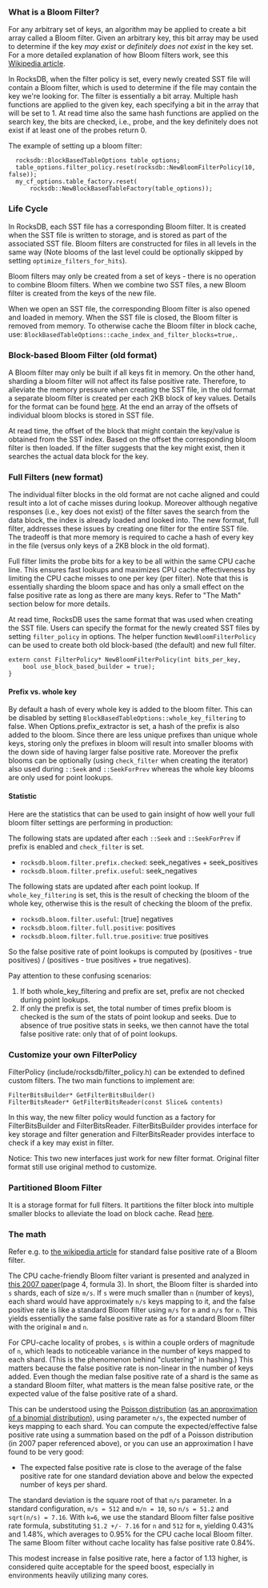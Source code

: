 ### What is a Bloom Filter?
For any arbitrary set of keys, an algorithm may be applied to create a bit array called a Bloom filter. Given an arbitrary key, this bit array may be used to determine if the key *may exist* or *definitely does not exist* in the key set. For a more detailed explanation of how Bloom filters work, see this [Wikipedia article](http://en.wikipedia.org/wiki/Bloom_filter).

In RocksDB, when the filter policy is set, every newly created SST file will contain a Bloom filter, which is used to determine if the file may contain the key we're looking for. The filter is essentially a bit array. Multiple hash functions are applied to the given key, each specifying a bit in the array that will be set to 1. At read time also the same hash functions are applied on the search key, the bits are checked, i.e., probe, and the key definitely does not exist if at least one of the probes return 0.

The example of setting up a bloom filter:

```
  rocksdb::BlockBasedTableOptions table_options;
  table_options.filter_policy.reset(rocksdb::NewBloomFilterPolicy(10, false));
  my_cf_options.table_factory.reset(
      rocksdb::NewBlockBasedTableFactory(table_options));
```

### Life Cycle
In RocksDB, each SST file has a corresponding Bloom filter. It is created when the SST file is written to storage, and is stored as part of the associated SST file. Bloom filters are constructed for files in all levels in the same way (Note blooms of the last level could be optionally skipped by setting `optimize_filters_for_hits`).

Bloom filters may only be created from a set of keys - there is no operation to combine Bloom filters. When we combine two SST files, a new Bloom filter is created from the keys of the new file. 

When we open an SST file, the corresponding Bloom filter is also opened and loaded in memory. When the SST file is closed, the Bloom filter is removed from memory. To otherwise cache the Bloom filter in block cache, use: `BlockBasedTableOptions::cache_index_and_filter_blocks=true,`.

### Block-based Bloom Filter (old format)

A Bloom filter may only be built if all keys fit in memory. On the other hand, sharding a bloom filter will not affect its false positive rate. Therefore, to alleviate the memory pressure when creating the SST file, in the old format a separate bloom filter is created per each 2KB block of key values.
Details for the format can be found [here](https://github.com/facebook/rocksdb/wiki/Rocksdb-BlockBasedTable-Format#filter-meta-block). At the end an array of the offsets of individual bloom blocks is stored in SST file.

At read time, the offset of the block that might contain the key/value is obtained from the SST index. Based on the offset the corresponding bloom filter is then loaded. If the filter suggests that the key might exist, then it searches the actual data block for the key.

### Full Filters (new format)
The individual filter blocks in the old format are not cache aligned and could result into a lot of cache misses during lookup. Moreover although negative responses (i.e., key does not exist) of the filter saves the search from the data block, the index is already loaded and looked into. The new format, full filter, addresses these issues by creating one filter for the entire SST file. The tradeoff is that more memory is required to cache a hash of every key in the file (versus only keys of a 2KB block in the old format).

Full filter limits the probe bits for a key to be all within the same CPU cache line. This ensures fast lookups and maximizes CPU cache effectiveness by limiting the CPU cache misses to one per key (per filter). Note that this is essentially sharding the bloom space and has only a small effect on the false positive rate as long as there are many keys. Refer to "The Math" section below for more details.

At read time, RocksDB uses the same format that was used when creating the SST file. Users can specify the format for the newly created SST files by setting `filter_policy` in options. The helper function `NewBloomFilterPolicy` can be used to create both old block-based (the default) and new full filter.

```
extern const FilterPolicy* NewBloomFilterPolicy(int bits_per_key,
    bool use_block_based_builder = true);
}
```
#### Prefix vs. whole key

By default a hash of every whole key is added to the bloom filter. This can be disabled by setting `BlockBasedTableOptions::whole_key_filtering` to false. When Options.prefix_extractor is set, a hash of the prefix is also added to the bloom. Since there are less unique prefixes than unique whole keys, storing only the prefixes in bloom will result into smaller blooms with the down side of having larger false positive rate. Moreover the prefix blooms can be optionally (using `check_filter` when creating the iterator) also used during `::Seek` and `::SeekForPrev` whereas the whole key blooms are only used for point lookups.

#### Statistic

Here are the statistics that can be used to gain insight of how well your full bloom filter settings are performing in production:

The following stats are updated after each `::Seek` and `::SeekForPrev` if prefix is enabled and `check_filter` is set.
- `rocksdb.bloom.filter.prefix.checked`: seek_negatives + seek_positives
- `rocksdb.bloom.filter.prefix.useful`: seek_negatives

The following stats are updated after each point lookup. If `whole_key_filtering` is set, this is the result of checking the bloom of the whole key, otherwise this is the result of checking the bloom of the prefix.
- `rocksdb.bloom.filter.useful`: [true] negatives
- `rocksdb.bloom.filter.full.positive`: positives
- `rocksdb.bloom.filter.full.true.positive`: true positives

So the false positive rate of point lookups is computed by (positives - true positives) / (positives - true positives + true negatives).

Pay attention to these confusing scenarios:
1. If both whole_key_filtering and prefix are set, prefix are not checked during point lookups.
2. If only the prefix is set, the total number of times prefix bloom is checked is the sum of the stats of point lookup and seeks. Due to absence of true positive stats in seeks, we then cannot have the total false positive rate: only that of of point lookups.

### Customize your own FilterPolicy
FilterPolicy (include/rocksdb/filter_policy.h) can be extended to defined custom filters. The two main functions to implement are:

    FilterBitsBuilder* GetFilterBitsBuilder()
    FilterBitsReader* GetFilterBitsReader(const Slice& contents)
 
In this way, the new filter policy would function as a factory for FilterBitsBuilder and FilterBitsReader. FilterBitsBuilder provides interface for key storage and filter generation and FilterBitsReader provides interface to check if a key may exist in filter.

Notice: This two new interfaces just work for new filter format. Original filter format still use original method to customize.

### Partitioned Bloom Filter

It is a storage format for full filters. It partitions the filter block into multiple smaller blocks to alleviate the load on block cache.
Read [here](https://github.com/facebook/rocksdb/wiki/Partitioned-Index-Filters).

### The math

Refer e.g. to [the wikipedia article](https://en.wikipedia.org/wiki/Bloom_filter#Probability_of_false_positives) for standard false positive rate of a Bloom filter.

The CPU cache-friendly Bloom filter variant is presented and analyzed in [this 2007 paper](http://algo2.iti.kit.edu/documents/cacheefficientbloomfilters-jea.pdf)(page 4, formula 3). In short, the Bloom filter is sharded into `s` shards, each of size `m/s`. If `s` were much smaller than `n` (number of keys), each shard would have approximately `n/s` keys mapping to it, and the false positive rate is like a standard Bloom filter using `m/s` for `m` and `n/s` for `n`. This yields essentially the same false positive rate as for a standard Bloom filter with the original `m` and `n`.

For CPU-cache locality of probes, `s` is within a couple orders of magnitude of `n`, which leads to noticeable variance in the number of keys mapped to each shard. (This is the phenomenon behind "clustering" in hashing.) This matters because the false positive rate is non-linear in the number of keys added. Even though the median false positive rate of a shard is the same as a standard Bloom filter, what matters is the mean false positive rate, or the expected value of the false positive rate of a shard.

This can be understood using the [Poisson distribution](https://en.wikipedia.org/wiki/Poisson_distribution) ([as an approximation of a binomial distribution](https://en.wikipedia.org/wiki/Binomial_distribution#Poisson_approximation)), using parameter `n/s`, the expected number of keys mapping to each shard. You can compute the expected/effective false positive rate using a summation based on the pdf of a Poisson distribution (in 2007 paper referenced above), or you can use an approximation I have found to be very good:
- The expected false positive rate is close to the average of the false positive rate for one standard deviation above and below the expected number of keys per shard.

The standard deviation is the square root of that `n/s` parameter. In a standard configuration, `m/s = 512` and `m/n = 10`, so `n/s = 51.2` and `sqrt(n/s) = 7.16`. With `k=6`, we use the standard Bloom filter false positive rate formula, substituting `51.2 +/- 7.16` for `n` and `512` for `m`, yielding 0.43% and 1.48%, which averages to 0.95% for the CPU cache local Bloom filter. The same Bloom filter without cache locality has false positive rate 0.84%.

This modest increase in false positive rate, here a factor of 1.13 higher, is considered quite acceptable for the speed boost, especially in environments heavily utilizing many cores.